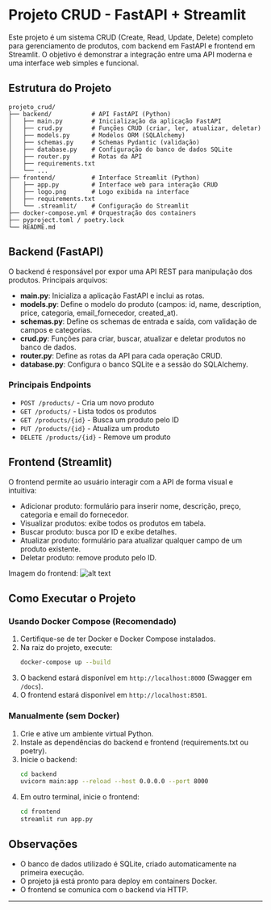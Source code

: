 # Projeto CRUD - FastAPI + Streamlit

Este projeto é um sistema CRUD (Create, Read, Update, Delete) completo para gerenciamento de produtos, com backend em FastAPI e frontend em Streamlit. O objetivo é demonstrar a integração entre uma API moderna e uma interface web simples e funcional.

## Estrutura do Projeto

```
projeto_crud/
├── backend/           # API FastAPI (Python)
│   ├── main.py        # Inicialização da aplicação FastAPI
│   ├── crud.py        # Funções CRUD (criar, ler, atualizar, deletar)
│   ├── models.py      # Modelos ORM (SQLAlchemy)
│   ├── schemas.py     # Schemas Pydantic (validação)
│   ├── database.py    # Configuração do banco de dados SQLite
│   ├── router.py      # Rotas da API
│   ├── requirements.txt
│   └── ...
├── frontend/          # Interface Streamlit (Python)
│   ├── app.py         # Interface web para interação CRUD
│   ├── logo.png       # Logo exibida na interface
│   ├── requirements.txt
│   └── .streamlit/    # Configuração do Streamlit
├── docker-compose.yml # Orquestração dos containers
├── pyproject.toml / poetry.lock
└── README.md
```

## Backend (FastAPI)

O backend é responsável por expor uma API REST para manipulação dos produtos. Principais arquivos:

- **main.py**: Inicializa a aplicação FastAPI e inclui as rotas.
- **models.py**: Define o modelo do produto (campos: id, name, description, price, categoria, email_fornecedor, created_at).
- **schemas.py**: Define os schemas de entrada e saída, com validação de campos e categorias.
- **crud.py**: Funções para criar, buscar, atualizar e deletar produtos no banco de dados.
- **router.py**: Define as rotas da API para cada operação CRUD.
- **database.py**: Configura o banco SQLite e a sessão do SQLAlchemy.

### Principais Endpoints
- `POST /products/` - Cria um novo produto
- `GET /products/` - Lista todos os produtos
- `GET /products/{id}` - Busca um produto pelo ID
- `PUT /products/{id}` - Atualiza um produto
- `DELETE /products/{id}` - Remove um produto

## Frontend (Streamlit)

O frontend permite ao usuário interagir com a API de forma visual e intuitiva:

- Adicionar produto: formulário para inserir nome, descrição, preço, categoria e email do fornecedor.
- Visualizar produtos: exibe todos os produtos em tabela.
- Buscar produto: busca por ID e exibe detalhes.
- Atualizar produto: formulário para atualizar qualquer campo de um produto existente.
- Deletar produto: remove produto pelo ID.

Imagem do frontend: 
![alt text](image-2.png)

## Como Executar o Projeto

### Usando Docker Compose (Recomendado)
1. Certifique-se de ter Docker e Docker Compose instalados.
2. Na raiz do projeto, execute:
   ```bash
   docker-compose up --build
   ```
3. O backend estará disponível em `http://localhost:8000` (Swagger em `/docs`).
4. O frontend estará disponível em `http://localhost:8501`.

### Manualmente (sem Docker)
1. Crie e ative um ambiente virtual Python.
2. Instale as dependências do backend e frontend (requirements.txt ou poetry).
3. Inicie o backend:
   ```bash
   cd backend
   uvicorn main:app --reload --host 0.0.0.0 --port 8000
   ```
4. Em outro terminal, inicie o frontend:
   ```bash
   cd frontend
   streamlit run app.py
   ```

## Observações
- O banco de dados utilizado é SQLite, criado automaticamente na primeira execução.
- O projeto já está pronto para deploy em containers Docker.
- O frontend se comunica com o backend via HTTP.

---

